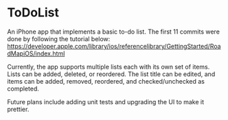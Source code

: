 ToDoList
========

An iPhone app that implements a basic to-do list. The first 11 commits were done by following the tutorial below:
https://developer.apple.com/library/ios/referencelibrary/GettingStarted/RoadMapiOS/index.html

Currently, the app supports multiple lists each with its own set of items. Lists can be added, deleted, or reordered. The list title can be edited, and items can be added, removed, reordered, and checked/unchecked as completed. 

Future plans include adding unit tests and upgrading the UI to make it prettier.

